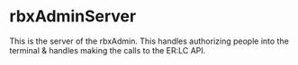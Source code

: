# rbxAdminServer
This is the server of the rbxAdmin. This handles authorizing people into the terminal &amp; handles making the calls to the ER:LC API.
